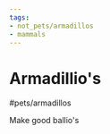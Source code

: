 ```yaml
---
tags:
- not_pets/armadillos
- mammals
---
```


# Armadillio's

#pets/armadillos

Make good ballio's
